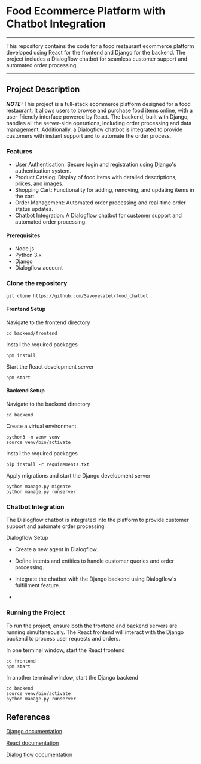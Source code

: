 # Food Ecommerce Platform with Chatbot Integration
***
This repository contains the code for a food restaurant ecommerce platform developed using React for the frontend and Django for the backend. The project includes a Dialogflow chatbot for seamless customer 
support and automated order processing.

***

## Project Description
**_NOTE:_** This project is a full-stack ecommerce platform designed for a food restaurant. It allows users to browse and purchase food items online, with a user-friendly interface powered by React. 
The backend, built with Django, handles all the server-side operations, including order processing and data management. Additionally, a Dialogflow chatbot is integrated to provide customers with instant support and to automate the order process.

### Features
* User Authentication: Secure login and registration using Django's authentication system.
* Product Catalog: Display of food items with detailed descriptions, prices, and images.
* Shopping Cart: Functionality for adding, removing, and updating items in the cart.
* Order Management: Automated order processing and real-time order status updates.
* Chatbot Integration: A Dialogflow chatbot for customer support and automated order processing.

#### Prerequisites
* Node.js
* Python 3.x
* Django
* Dialogflow account



### Clone the repository
```
git clone https://github.com/Savoyevatel/food_chatbot
```
#### Frontend Setup

Navigate to the frontend directory

```
cd backend/frontend
```

Install the required packages
```
npm install
```

Start the React development server
```
npm start
```

#### Backend Setup

Navigate to the backend directory

```
cd backend
```

Create a virtual environment

```
python3 -m venv venv
source venv/bin/activate
```

Install the required packages
```
pip install -r requirements.txt
```

Apply migrations and start the Django development server
```
python manage.py migrate
python manage.py runserver
```

### Chatbot Integration

The Dialogflow chatbot is integrated into the platform to provide customer support and automate order processing.

Dialogflow Setup
* Create a new agent in Dialogflow.
* Define intents and entities to handle customer queries and order processing.
* Integrate the chatbot with the Django backend using Dialogflow's fulfillment feature.

* 
### Running the Project
To run the project, ensure both the frontend and backend servers are running simultaneously. The React frontend will interact with the Django backend to process user requests and orders.

In one terminal window, start the React frontend
```
cd frontend
npm start
```

In another terminal window, start the Django backend
```
cd backend
source venv/bin/activate
python manage.py runserver
```





## References

[Django documentation](https://docs.djangoproject.com/en/3.2/)

[React documentation](https://react.dev/)

[Dialog flow documentation](https://cloud.google.com/dialogflow/docs/)
